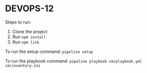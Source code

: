 # DEVOPS-12

Steps to run:

1. Clone the project
2. Run ```npm install```
3. Run ```npm link```

To run the setup command: ```pipeline setup```

To run the playbook command: ``` pipeline playbook cm/playbook.yml cm/inventory.ini ```
